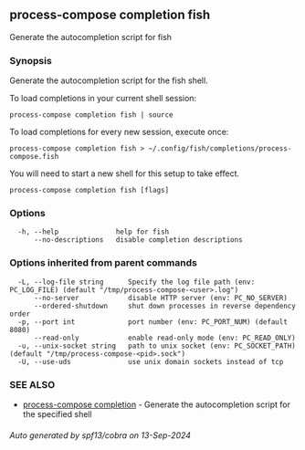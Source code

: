 ## process-compose completion fish

Generate the autocompletion script for fish

### Synopsis

Generate the autocompletion script for the fish shell.

To load completions in your current shell session:

	process-compose completion fish | source

To load completions for every new session, execute once:

	process-compose completion fish > ~/.config/fish/completions/process-compose.fish

You will need to start a new shell for this setup to take effect.


```
process-compose completion fish [flags]
```

### Options

```
  -h, --help              help for fish
      --no-descriptions   disable completion descriptions
```

### Options inherited from parent commands

```
  -L, --log-file string      Specify the log file path (env: PC_LOG_FILE) (default "/tmp/process-compose-<user>.log")
      --no-server            disable HTTP server (env: PC_NO_SERVER)
      --ordered-shutdown     shut down processes in reverse dependency order
  -p, --port int             port number (env: PC_PORT_NUM) (default 8080)
      --read-only            enable read-only mode (env: PC_READ_ONLY)
  -u, --unix-socket string   path to unix socket (env: PC_SOCKET_PATH) (default "/tmp/process-compose-<pid>.sock")
  -U, --use-uds              use unix domain sockets instead of tcp
```

### SEE ALSO

* [process-compose completion](process-compose_completion.md)	 - Generate the autocompletion script for the specified shell

###### Auto generated by spf13/cobra on 13-Sep-2024
